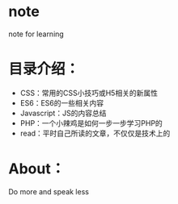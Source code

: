 # note
note for learning

# 目录介绍：

- CSS：常用的CSS小技巧或H5相关的新属性
- ES6：ES6的一些相关内容
- Javascript：JS的内容总结
- PHP：一个小辣鸡是如何一步一步学习PHP的
- read：平时自己所读的文章，不仅仅是技术上的

# About：
Do more and speak less
